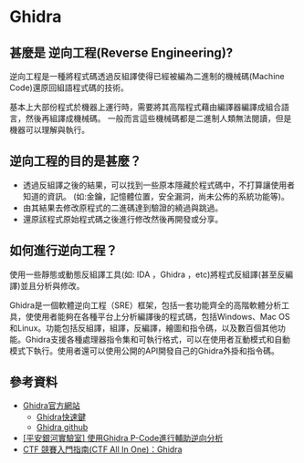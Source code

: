 # Ghidra

## 甚麼是 逆向工程\(Reverse Engineering\)?

逆向工程是一種將程式碼透過反組譯使得已經被編為二進制的機械碼\(Machine Code\)還原回組語程式碼的技術。

基本上大部份程式於機器上運行時，需要將其高階程式藉由編譯器編譯成組合語言，然後再組譯成機械碼。一般而言這些機械碼都是二進制人類無法閱讀，但是機器可以理解與執行。

## 逆向工程的目的是甚麼？

* 透過反組譯之後的結果，可以找到一些原本隱藏於程式碼中，不打算讓使用者知道的資訊。  \(如:金鑰，記憶體位置，安全漏洞，尚未公佈的系統功能等\)。
* 由其結果去修改原程式的二進碼達到驗證的繞過與跳過。
* 還原該程式原始程式碼之後進行修改然後再開發或分享。

## 如何進行逆向工程？

 使用一些靜態或動態反組譯工具\(如: IDA ，Ghidra ，etc\)將程式反組譯\(甚至反編譯\)並且分析與修改。

Ghidra是一個軟體逆向工程（SRE）框架，包括一套功能齊全的高階軟體分析工具，使使用者能夠在各種平台上分析編譯後的程式碼，包括Windows、Mac OS和Linux。功能包括反組譯，組譯，反編譯，繪圖和指令碼，以及數百個其他功能。Ghidra支援各種處理器指令集和可執行格式，可以在使用者互動模式和自動模式下執行。使用者還可以使用公開的API開發自己的Ghidra外掛和指令碼。

## 參考資料

* [Ghidra官方網站](https://ghidra-sre.org/)
  * [Ghidra快速鍵](https://ghidra-sre.org/CheatSheet.html)
  * [Ghidra github](https://github.com/NationalSecurityAgency/ghidra)
* [\[平安銀河實驗室\] 使用Ghidra P-Code進行輔助逆向分析](https://galaxylab.pingan.com.cn/%E4%BD%BF%E7%94%A8ghidra-p-code%E8%BF%9B%E8%A1%8C%E8%BE%85%E5%8A%A9%E9%80%86%E5%90%91%E5%88%86%E6%9E%90/)
* [CTF 競賽入門指南\(CTF All In One\)：Ghidra](https://www.bookstack.cn/read/CTF-All-In-One/doc-2.2.6_Ghidra.md)

